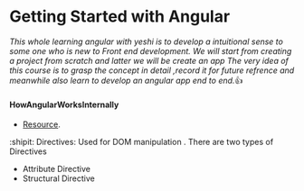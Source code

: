 # Getting Started with Angular
*This whole learning angular with yeshi is to develop a intuitional sense to some one who is new to Front end development.
We will start from creating a project from scratch and latter we will be create an app
The very idea of this course is to grasp the concept in detail ,record it for future refrence and meanwhile also learn to develop an angular app end to end.*:+1:

#### HowAngularWorksInternally
- [Resource](https://www.tektutorialshub.com/angular/angular-bootstrapping-application/).

:shipit:
Directives:
Used for DOM manipulation .
There are two types of Directives
- Attribute Directive
- Structural Directive
